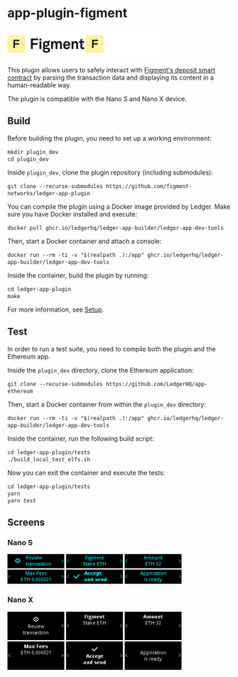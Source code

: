 # app-plugin-figment

<img src="assets/figment-logo-light.png#gh-light-mode-only" width="173" height="67">
<img src="assets/figment-logo-dark.png#gh-dark-mode-only" width="173" height="67">

This plugin allows users to safely interact with [Figment's deposit smart contract](https://etherscan.io/address/0xf0075b3cf8953d3e23b0ef65960913fd97eb5227) by parsing the transaction data and displaying its content in a human-readable way.

The plugin is compatible with the Nano S and Nano X device.

## Build

Before building the plugin, you need to set up a working environment:

```shell
mkdir plugin_dev
cd plugin_dev
```

Inside `plugin_dev`, clone the plugin repository (including submodules):

```shell
git clone --recurse-submodules https://github.com/figment-networks/ledger-app-plugin
```

You can compile the plugin using a Docker image provided by Ledger.
Make sure you have Docker installed and execute:

```shell
docker pull ghcr.io/ledgerhq/ledger-app-builder/ledger-app-dev-tools
```

Then, start a Docker container and attach a console:

```shell
docker run --rm -ti -v "$(realpath .):/app" ghcr.io/ledgerhq/ledger-app-builder/ledger-app-dev-tools
```

Inside the container, build the plugin by running:

```shell
cd ledger-app-plugin
make
```

For more information, see [Setup](https://developers.ledger.com/docs/dapp/embedded-plugin/environment-setup/).

## Test

In order to run a test suite, you need to compile both the plugin and the Ethereum app.

Inside the `plugin_dev` directory, clone the Ethereum application:

```shell
git clone --recurse-submodules https://github.com/LedgerHQ/app-ethereum
```

Then, start a Docker container from within the `plugin_dev` directory:

```shell
docker run --rm -ti -v "$(realpath .):/app" ghcr.io/ledgerhq/ledger-app-builder/ledger-app-dev-tools
```

Inside the container, run the following build script:

```shell
cd ledger-app-plugin/tests
./build_local_test_elfs.sh
```

Now you can exit the container and execute the tests:

```shell
cd ledger-app-plugin/tests
yarn
yarn test
```

## Screens

### Nano S

![](tests/snapshots/nanos_deposit/single_validator/00000.png)
![](tests/snapshots/nanos_deposit/single_validator/00001.png)
![](tests/snapshots/nanos_deposit/single_validator/00002.png)
![](tests/snapshots/nanos_deposit/single_validator/00003.png)
![](tests/snapshots/nanos_deposit/single_validator/00004.png)
![](tests/snapshots/nanos_deposit/single_validator/00005.png)

### Nano X

![](tests/snapshots/nanox_deposit/single_validator/00000.png)
![](tests/snapshots/nanox_deposit/single_validator/00001.png)
![](tests/snapshots/nanox_deposit/single_validator/00002.png)
![](tests/snapshots/nanox_deposit/single_validator/00003.png)
![](tests/snapshots/nanox_deposit/single_validator/00004.png)
![](tests/snapshots/nanox_deposit/single_validator/00005.png)
